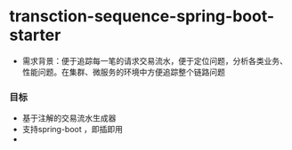# transction-sequence-spring-boot-starter


- 需求背景：便于追踪每一笔的请求交易流水，便于定位问题，分析各类业务、性能问题。在集群、微服务的环境中方便追踪整个链路问题


### 目标

- 基于注解的交易流水生成器
- 支持spring-boot ，即插即用
- 
